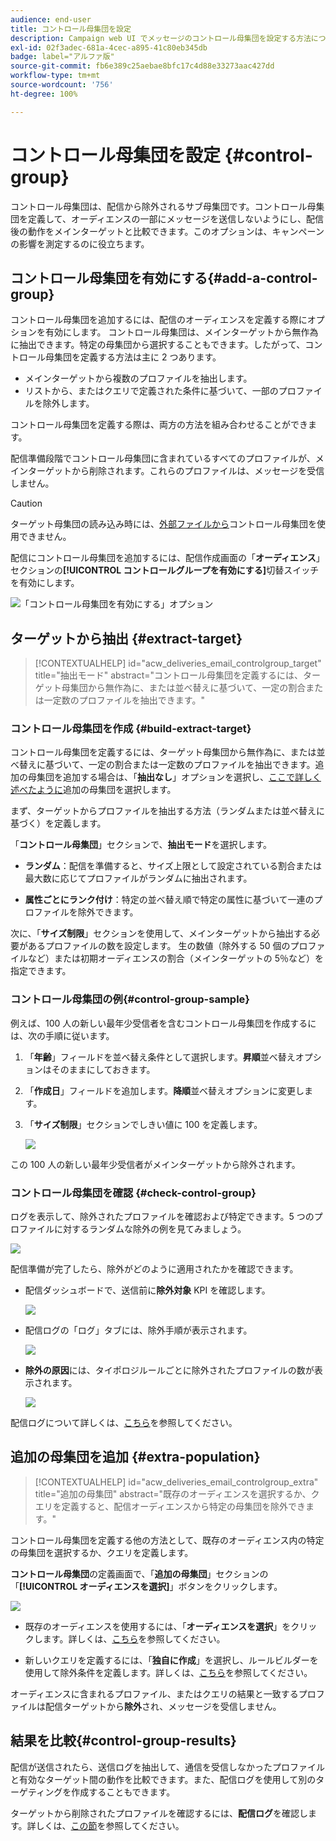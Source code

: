 ```yaml
---
audience: end-user
title: コントロール母集団を設定
description: Campaign web UI でメッセージのコントロール母集団を設定する方法について説明します
exl-id: 02f3adec-681a-4cec-a895-41c80eb345db
badge: label="アルファ版"
source-git-commit: fb6e389c25aebae8bfc17c4d88e33273aac427dd
workflow-type: tm+mt
source-wordcount: '756'
ht-degree: 100%

---
```


# コントロール母集団を設定 {#control-group}

コントロール母集団は、配信から除外されるサブ母集団です。コントロール母集団を定義して、オーディエンスの一部にメッセージを送信しないようにし、配信後の動作をメインターゲットと比較できます。このオプションは、キャンペーンの影響を測定するのに役立ちます。

## コントロール母集団を有効にする{#add-a-control-group}

コントロール母集団を追加するには、配信のオーディエンスを定義する際にオプションを有効にします。 コントロール母集団は、メインターゲットから無作為に抽出できます。特定の母集団から選択することもできます。したがって、コントロール母集団を定義する方法は主に 2 つあります。

* メインターゲットから複数のプロファイルを抽出します。
* リストから、またはクエリで定義された条件に基づいて、一部のプロファイルを除外します。

コントロール母集団を定義する際は、両方の方法を組み合わせることができます。

配信準備段階でコントロール母集団に含まれているすべてのプロファイルが、メインターゲットから削除されます。これらのプロファイルは、メッセージを受信しません。

>[!CAUTION]
>
>ターゲット母集団の読み込み時には、[外部ファイルから](file-audience.md)コントロール母集団を使用できません。

配信にコントロール母集団を追加するには、配信作成画面の「**オーディエンス**」セクションの&#x200B;**[!UICONTROL コントロールグループを有効にする]**&#x200B;切替スイッチを有効にします。

![「コントロール母集団を有効にする」オプション](assets/control-group1.png)


## ターゲットから抽出 {#extract-target}

>[!CONTEXTUALHELP]
>id="acw_deliveries_email_controlgroup_target"
>title="抽出モード"
>abstract="コントロール母集団を定義するには、ターゲット母集団から無作為に、または並べ替えに基づいて、一定の割合または一定数のプロファイルを抽出できます。"


### コントロール母集団を作成 {#build-extract-target}

コントロール母集団を定義するには、ターゲット母集団から無作為に、または並べ替えに基づいて、一定の割合または一定数のプロファイルを抽出できます。追加の母集団を追加する場合は、「**抽出なし**」オプションを選択し、[ここで詳しく述べたように](#extra-population)追加の母集団を選択します。

まず、ターゲットからプロファイルを抽出する方法（ランダムまたは並べ替えに基づく）を定義します。

「**コントロール母集団**」セクションで、**抽出モード**&#x200B;を選択します。

* **ランダム**：配信を準備すると、サイズ上限として設定されている割合または最大数に応じてプロファイルがランダムに抽出されます。

* **属性ごとにランク付け**：特定の並べ替え順で特定の属性に基づいて一連のプロファイルを除外できます。


次に、「**サイズ制限**」セクションを使用して、メインターゲットから抽出する必要があるプロファイルの数を設定します。 生の数値（除外する 50 個のプロファイルなど）または初期オーディエンスの割合（メインターゲットの 5％など）を指定できます。


### コントロール母集団の例{#control-group-sample}

例えば、100 人の新しい最年少受信者を含むコントロール母集団を作成するには、次の手順に従います。

1. 「**年齢**」フィールドを並べ替え条件として選択します。**昇順**&#x200B;並べ替えオプションはそのままにしておきます。
1. 「**作成日**」フィールドを追加します。**降順**&#x200B;並べ替えオプションに変更します。
1. 「**サイズ制限**」セクションでしきい値に 100 を定義します。

   ![](assets/control-group2.png)

この 100 人の新しい最年少受信者がメインターゲットから除外されます。

### コントロール母集団を確認 {#check-control-group}

ログを表示して、除外されたプロファイルを確認および特定できます。5 つのプロファイルに対するランダムな除外の例を見てみましょう。

![](assets/control-group4.png)

配信準備が完了したら、除外がどのように適用されたかを確認できます。

* 配信ダッシュボードで、送信前に&#x200B;**除外対象** KPI を確認します。

  ![](assets/control-group5.png)

* 配信ログの「ログ」タブには、除外手順が表示されます。

  ![](assets/control-group-sample-logs.png)
<!--

 * The **Exclusion logs** tab displays each profile and the related exclusion **Reason**.

    ![](assets/control-group6.png)
-->

* **除外の原因**&#x200B;には、タイポロジルールごとに除外されたプロファイルの数が表示されます。

  ![](assets/control-group7.png)

配信ログについて詳しくは、[こちら](../monitor/delivery-logs.md)を参照してください。

## 追加の母集団を追加 {#extra-population}

>[!CONTEXTUALHELP]
>id="acw_deliveries_email_controlgroup_extra"
>title="追加の母集団"
>abstract="既存のオーディエンスを選択するか、クエリを定義すると、配信オーディエンスから特定の母集団を除外できます。"

コントロール母集団を定義する他の方法として、既存のオーディエンス内の特定の母集団を選択するか、クエリを定義します。

**コントロール母集団**&#x200B;の定義画面で、「**追加の母集団**」セクションの「**[!UICONTROL オーディエンスを選択]**」ボタンをクリックします。

![](assets/control-group3.png)

* 既存のオーディエンスを使用するには、「**オーディエンスを選択**」をクリックします。詳しくは、[こちら](add-audience.md)を参照してください。

* 新しいクエリを定義するには、「**独自に作成**」を選択し、ルールビルダーを使用して除外条件を定義します。詳しくは、[こちら](segment-builder.md)を参照してください。

オーディエンスに含まれるプロファイル、またはクエリの結果と一致するプロファイルは配信ターゲットから&#x200B;**除外**&#x200B;され、メッセージを受信しません。

## 結果を比較{#control-group-results}

配信が送信されたら、送信ログを抽出して、通信を受信しなかったプロファイルと有効なターゲット間の動作を比較できます。また、配信ログを使用して別のターゲティングを作成することもできます。

ターゲットから削除されたプロファイルを確認するには、**配信ログ**&#x200B;を確認します。詳しくは、[この節](#check-control-group)を参照してください。


